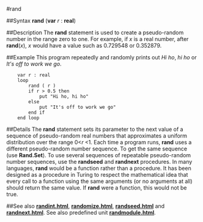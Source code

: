 
#rand

##Syntax
**rand** (**var** _r_ : **real**)



##Description
The **rand** statement is used to create a pseudo-random number in the range zero to one. For example, if _x_ is a real number, after **rand**(_x_), _x_ would have a value such as 0.729548 or 0.352879.



##Example
This program repeatedly and randomly prints out _Hi ho_, _hi ho_ or _It's off to work we go_.


        var r : real
        loop
            rand ( r )
            if r > 0.5 then
                put "Hi ho, hi ho"
            else
                put "It's off to work we go"
            end if
        end loop
##Details
The **rand** statement sets its parameter to the next value of a sequence of pseudo-random real numbers that approximates a uniform distribution over the range 0<_r_ <1.
Each time a program runs, **rand** uses a different pseudo-random number sequence. To get the same sequence (use **Rand.Set**).
To use several sequences of repeatable pseudo-random number sequences, use the **randseed** and **randnext** procedures.
In many languages, **rand** would be a function rather than a procedure. It has been designed as a procedure in Turing to respect the mathematical idea that every call to a function using the same arguments (or no arguments at all) should return the same value. If **rand** were a function, this would not be true.



##See also
**[randint.html](randint)**, **[randomize.html](randomize)**, **[randseed.html](randseed)** and **[randnext.html](randnext)**.
See also predefined unit **[randmodule.html](Rand)**.


